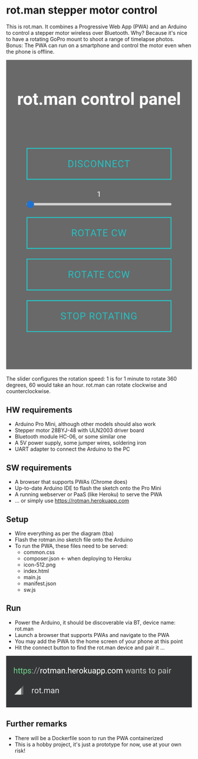 # rot.man stepper motor control
This is rot.man. It combines a Progressive Web App (PWA) and an Arduino to control a stepper motor wireless over Bluetooth. Why? Because it's nice to have a rotating GoPro mount to shoot a range of timelapse photos. Bonus: The PWA can run on a smartphone and control the motor even when the phone is offline.

![](screenshot1.png)

The slider configures the rotation speed: 1 is for 1 minute to rotate 360 degrees, 60 would take an hour. rot.man can rotate clockwise and counterclockwise.

## HW requirements
- Arduino Pro Mini, although other models should also work
- Stepper motor 28BYJ-48 with ULN2003 driver board
- Bluetooth module HC-06, or some similar one
- A 5V power supply, some jumper wires, soldering iron
- UART adapter to connect the Arduino to the PC

## SW requirements
- A browser that supports PWAs (Chrome does)
- Up-to-date Arduino IDE to flash the sketch onto the Pro Mini
- A running webserver or PaaS (like Heroku) to serve the PWA
- ... or simply use https://rotman.herokuapp.com

## Setup
- Wire everything as per the diagram (tba)
- Flash the rotman.ino sketch file onto the Arduino
- To run the PWA, these files need to be served:
  - common.css
  - composer.json &larr; when deploying to Heroku
  - icon-512.png
  - index.html
  - main.js
  - manifest.json
  - sw.js

## Run
- Power the Arduino, it should be discoverable via BT, device name: rot.man
- Launch a browser that supports PWAs and navigate to the PWA
- You may add the PWA to the home screen of your phone at this point
- Hit the connect button to find the rot.man device and pair it ...

![](screenshot2.png)

## Further remarks
- There will be a Dockerfile soon to run the PWA containerized
- This is a hobby project, it's just a prototype for now, use at your own risk!
